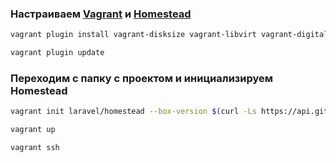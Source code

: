 ### Настраиваем [Vagrant](https://app.vagrantup.com/laravel/boxes/homestead) и [Homestead](https://github.com/laravel/settler)

```bash
vagrant plugin install vagrant-disksize vagrant-libvirt vagrant-digitalocean vagrant-netinfo vagrant-address vagrant-notify
```

```bash
vagrant plugin update
```

### Переходим с папку с проектом и инициализируем Homestead

```bash
vagrant init laravel/homestead --box-version $(curl -Ls https://api.github.com/repos/laravel/settler/releases/latest | jq -r ".tag_name" | sed -e "s/^.\{1\}//")
```

```bash
vagrant up
```

```bash
vagrant ssh
```